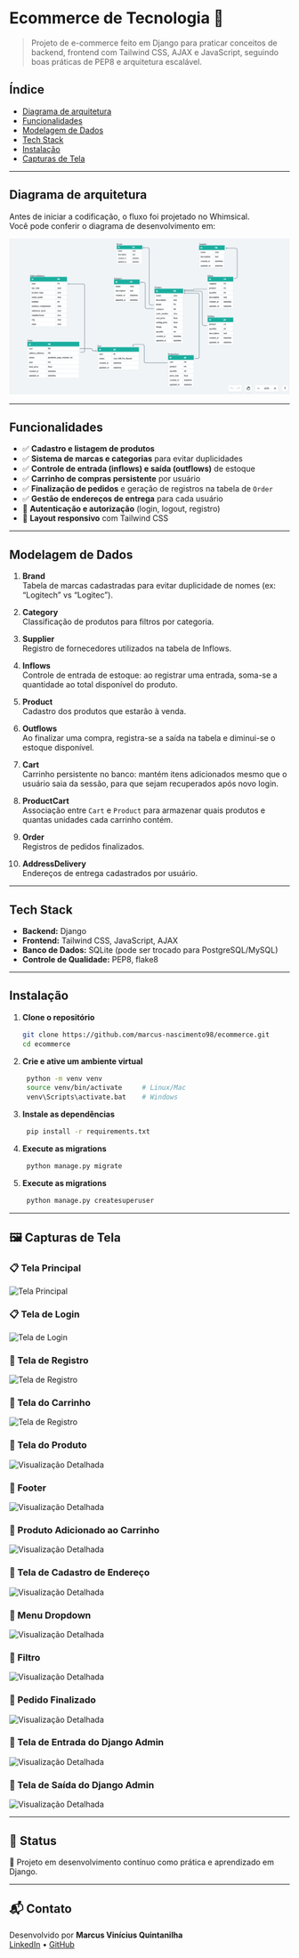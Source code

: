 # Ecommerce de Tecnologia 🚀

> Projeto de e-commerce feito em Django para praticar conceitos de backend, frontend com Tailwind CSS, AJAX e JavaScript, seguindo boas práticas de PEP8 e arquitetura escalável.

## Índice

- [Diagrama de arquitetura](#diagrama-de-arquitetura)  
- [Funcionalidades](#funcionalidades)  
- [Modelagem de Dados](#modelagem-de-dados)  
- [Tech Stack](#tech-stack)  
- [Instalação](#instalação)
- [Capturas de Tela](#capturas-de-tela)

---

## Diagrama de arquitetura

Antes de iniciar a codificação, o fluxo foi projetado no Whimsical.  
Você pode conferir o diagrama de desenvolvimento em:

![Diagrama de arquitetura](docs/images/diagrams.png)

---

## Funcionalidades

- ✅ **Cadastro e listagem de produtos**  
- ✅ **Sistema de marcas e categorias** para evitar duplicidades  
- ✅ **Controle de entrada (inflows) e saída (outflows)** de estoque  
- ✅ **Carrinho de compras persistente** por usuário  
- ✅ **Finalização de pedidos** e geração de registros na tabela de `Order`  
- ✅ **Gestão de endereços de entrega** para cada usuário  
- 🚧 **Autenticação e autorização** (login, logout, registro)  
- 🚧 **Layout responsivo** com Tailwind CSS  

---

## Modelagem de Dados

1. **Brand**  
   Tabela de marcas cadastradas para evitar duplicidade de nomes (ex: “Logitech” vs “Logitec”).

2. **Category**  
   Classificação de produtos para filtros por categoria.

3. **Supplier**  
   Registro de fornecedores utilizados na tabela de Inflows.

4. **Inflows**  
   Controle de entrada de estoque: ao registrar uma entrada, soma-se a quantidade ao total disponível do produto.

5. **Product**  
   Cadastro dos produtos que estarão à venda.

6. **Outflows**  
   Ao finalizar uma compra, registra-se a saída na tabela e diminui-se o estoque disponível.

7. **Cart**  
   Carrinho persistente no banco: mantém itens adicionados mesmo que o usuário saia da sessão, para que sejam recuperados após novo login.

8. **ProductCart**  
   Associação entre `Cart` e `Product` para armazenar quais produtos e quantas unidades cada carrinho contém.

9. **Order**  
   Registros de pedidos finalizados.

10. **AddressDelivery**  
    Endereços de entrega cadastrados por usuário.

---

## Tech Stack

- **Backend:** Django  
- **Frontend:** Tailwind CSS, JavaScript, AJAX  
- **Banco de Dados:** SQLite (pode ser trocado para PostgreSQL/MySQL)  
- **Controle de Qualidade:** PEP8, flake8  

---

## Instalação

1. **Clone o repositório**  
   ```bash
   git clone https://github.com/marcus-nascimento98/ecommerce.git
   cd ecommerce
   ```

2. **Crie e ative um ambiente virtual**  
   ```bash
    python -m venv venv
    source venv/bin/activate     # Linux/Mac  
    venv\Scripts\activate.bat    # Windows
    ```

3. **Instale as dependências**  
   ```bash
    pip install -r requirements.txt
    ```

4. **Execute as migrations**  
   ```bash
    python manage.py migrate
    ```

5. **Execute as migrations**  
   ```bash
    python manage.py createsuperuser
    ```

---

## 🖼️ Capturas de Tela

### 📋 Tela Principal
![Tela Principal](docs/images/products.png)

### 📋 Tela de Login
![Tela de Login](docs/images/login.png)

### 📝 Tela de Registro
![Tela de Registro](docs/images/register.png)

### 📝 Tela do Carrinho
![Tela de Registro](docs/images/cart.png)

### 📝 Tela do Produto
![Visualização Detalhada](docs/images/product_detail.png)

### 📝 Footer
![Visualização Detalhada](docs/images/footer.png)

### 📝 Produto Adicionado ao Carrinho
![Visualização Detalhada](docs/images/add_cart.png)

### 📝 Tela de Cadastro de Endereço
![Visualização Detalhada](docs/images/address.png)

### 📝 Menu Dropdown
![Visualização Detalhada](docs/images/dropdown.png)

### 📝 Filtro
![Visualização Detalhada](docs/images/filter.png)

### 📝 Pedido Finalizado
![Visualização Detalhada](docs/images/fineshed_cart.png)

### 📝 Tela de Entrada do Django Admin
![Visualização Detalhada](docs/images/inflows.png)

### 📝 Tela de Saída do Django Admin
![Visualização Detalhada](docs/images/outflows.png)

---

## 📌 Status

🚧 Projeto em desenvolvimento contínuo como prática e aprendizado em Django.

---

## 📬 Contato

Desenvolvido por **Marcus Vinícius Quintanilha**  
[LinkedIn](https://www.linkedin.com/in/marcus-nascimento98/) • [GitHub](https://github.com/marcus-nascimento98)
